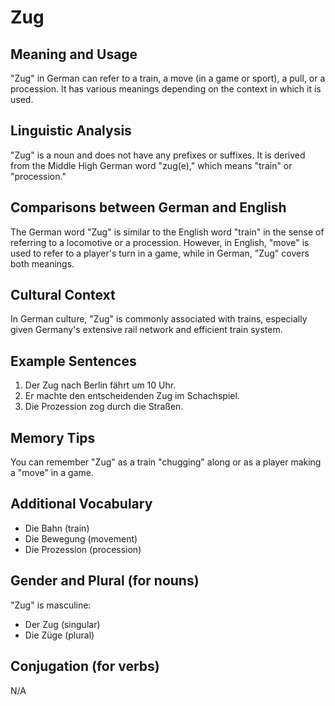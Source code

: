 # Zug
## Meaning and Usage
"Zug" in German can refer to a train, a move (in a game or sport), a pull, or a procession. It has various meanings depending on the context in which it is used.

## Linguistic Analysis
"Zug" is a noun and does not have any prefixes or suffixes. It is derived from the Middle High German word "zug(e)," which means "train" or "procession."

## Comparisons between German and English
The German word "Zug" is similar to the English word "train" in the sense of referring to a locomotive or a procession. However, in English, "move" is used to refer to a player's turn in a game, while in German, "Zug" covers both meanings. 

## Cultural Context
In German culture, "Zug" is commonly associated with trains, especially given Germany's extensive rail network and efficient train system.

## Example Sentences
1. Der Zug nach Berlin fährt um 10 Uhr.
2. Er machte den entscheidenden Zug im Schachspiel.
3. Die Prozession zog durch die Straßen.

## Memory Tips
You can remember "Zug" as a train "chugging" along or as a player making a "move" in a game.

## Additional Vocabulary
- Die Bahn (train)
- Die Bewegung (movement)
- Die Prozession (procession)

## Gender and Plural (for nouns)
"Zug" is masculine:
- Der Zug (singular)
- Die Züge (plural)

## Conjugation (for verbs)
N/A